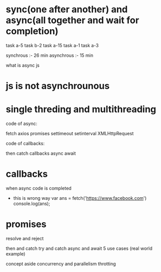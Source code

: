 # sync(one after another) and async(all together and wait for completion) 

task a-5
task b-2
task a-15
task a-1
task a-3

synchrous :- 26 min
asynchrous :- 15 min

what is async js 
# js is not asynchrounous
# single threding and multithreading


code of async:

fetch
axios
promises
settimeout
setinterval
XMLHttpRequest



code of callbacks:

then catch 
callbacks
async await



# callbacks 
when async code is completed

* this is wrong way
var ans = fetch('https://www.facebook.com')
console.log(ans);

# promises
resolve and reject






then and catch
try and catch 
async and await 
5 use cases (real world example)

concept aside
concurrency and parallelism
throtting